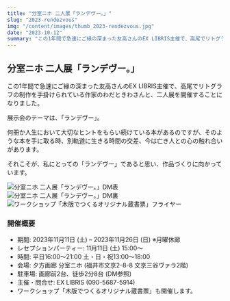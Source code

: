 ```yaml
---
title: "分室ニホ 二人展「ランデヴー。」"
slug: "2023-rendezvous"
img: "/content/images/thumb_2023-rendezvous.jpg"
date: "2023-10-12"
summary: "この1年間で急速にご縁の深まった友高さんのEX LIBRIS主催で、高尾でリトグラフの制作を手掛けられている作家のわだときわさんと、二人展を開催することになりました。展示会のテーマは、「ランデヴー」。"
---
```


## 分室ニホ 二人展「ランデヴー。」

この1年間で急速にご縁の深まった友高さんのEX LIBRIS主催で、高尾でリトグラフの制作を手掛けられている作家のわだときわさんと、二人展を開催することになりました。  

展示会のテーマは、「ランデヴー」。  

何冊か人生において大切なヒントをもらい続けている本があるのですが、そのような本を手に取る時、別軌道に生きる時間の交差、今は亡き人との心の触れ合いがあります。  

それこそが、私にとっての「ランデヴー」であると思い、作品づくりに向かっています。  

<img class="img-full" src="/content/images/2023-rendezvous-f.jpg" alt="分室ニホ 二人展「ランデヴー。」DM表">  

<img class="img-full" src="/content/images/2023-rendezvous-b.jpg" alt="分室ニホ 二人展「ランデヴー。」DM裏"> 

<img class="img-full" src="/content/images/2023-ex-libris.jpg" alt="ワークショップ「木版でつくるオリジナル蔵書票」フライヤー">

### 開催概要

- 期間: 2023年11月11日 (土) – 2023年11月26日 (日) ※月曜休廊
- レセプションパーティー: 11月11日 (土) 15:00～
- 時間: 平日16:00～21:00 土・日・祝13:00～18:00
- 会場: 夕方画廊 分室ニホ (福井市文京2-8-8 文京三谷ヴァラ2階)
- 駐車場: 画廊前2台、徒歩2分8台 (DM参照)
- 主催・問合せ: EX LIBRIS (090-5687-5914)
- ワークショップ「木版でつくるオリジナル蔵書票」も開催します。